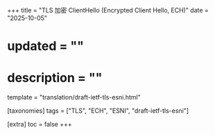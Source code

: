 +++
title = "TLS 加密 ClientHello (Encrypted Client Hello, ECH)"
date = "2025-10-05"
# updated = ""
# description = ""
template = "translation/draft-ietf-tls-esni.html"

[taxonomies]
tags = ["TLS", "ECH", "ESNI", "draft-ietf-tls-esni"]

[extra]
toc = false
+++

